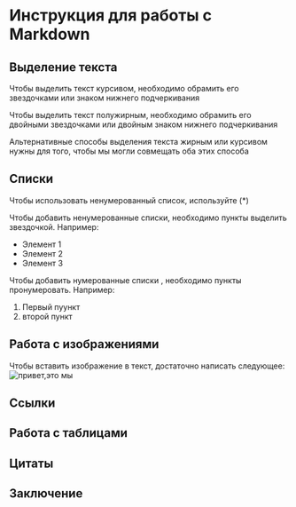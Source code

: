 # Инструкция для работы с Markdown

## Выделение текста

Чтобы выделить текст курсивом, необходимо обрамить его звездочками или знаком нижнего подчеркивания

Чтобы выделить текст полужирным, необходимо обрамить его двойными звездочками или двойным знаком нижнего подчеркивания

Альтернативные способы выделения текста жирным или курсивом нужны для того, чтобы мы могли совмещать оба этих способа

## Списки
Чтобы использовать ненумерованный список, используйте (*)

Чтобы добавить ненумерованные списки, необходимо пункты выделить звездочкой. Например:
* Элемент 1
* Элемент 2
* Элемент 3

Чтобы добавить нумерованные списки , необходимо пункты пронумеровать. Например:
1. Первый пуункт
2. второй пункт

## Работа с изображениями

Чтобы вставить изображение в текст, достаточно написать следующее: ![привет,это мы](%D0%9C%D1%8B.jpg)

## Ссылки

## Работа с таблицами

## Цитаты

## Заключение